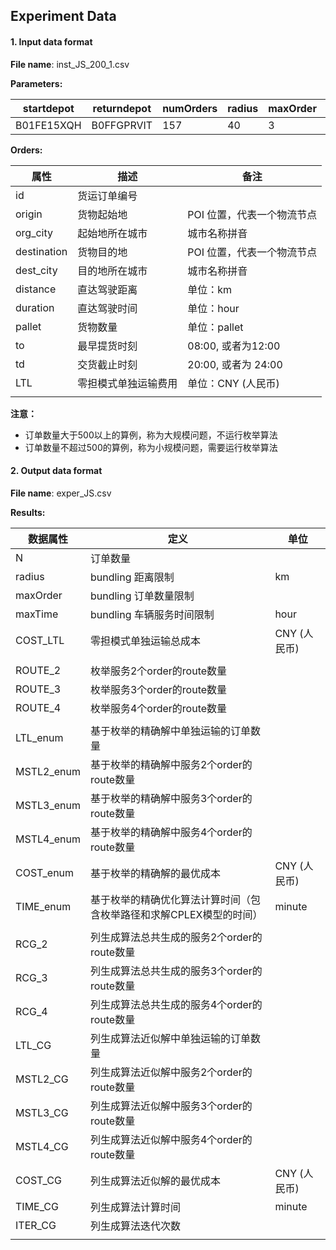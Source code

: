 ## Experiment Data

#### 1. Input data format

**File name**: inst_JS_200_1.csv

**Parameters:** 

| startdepot | returndepot | numOrders | radius | maxOrder | maxTime |
| ---------- | ----------- | --------- | ------ | -------- | ------- |
| B01FE15XQH | B0FFGPRVIT  | 157       | 40     | 3        | 12      |

**Orders:** 

| 属性        | 描述                 | 备注                       |
| ----------- | -------------------- | -------------------------- |
| id          | 货运订单编号         |                            |
| origin      | 货物起始地           | POI 位置，代表一个物流节点 |
| org_city    | 起始地所在城市       | 城市名称拼音               |
| destination | 货物目的地           | POI 位置，代表一个物流节点 |
| dest_city   | 目的地所在城市       | 城市名称拼音               |
| distance    | 直达驾驶距离         | 单位：km                   |
| duration    | 直达驾驶时间         | 单位：hour                 |
| pallet      | 货物数量             | 单位：pallet               |
| to          | 最早提货时刻         | 08:00, 或者为12:00         |
| td          | 交货截止时刻         | 20:00, 或者为 24:00        |
| LTL         | 零担模式单独运输费用 | 单位：CNY (人民币)         |
|             |                      |                            |

**注意：**

- 订单数量大于500以上的算例，称为大规模问题，不运行枚举算法
- 订单数量不超过500的算例，称为小规模问题，需要运行枚举算法

#### 2. Output data format

**File name**: exper_JS.csv

**Results:** 

| 数据属性   | 定义                                                         | 单位         |
| ---------- | ------------------------------------------------------------ | ------------ |
| N          | 订单数量                                                     |              |
| radius     | bundling 距离限制                                            | km           |
| maxOrder   | bundling 订单数量限制                                        |              |
| maxTime    | bundling 车辆服务时间限制                                    | hour         |
| COST_LTL   | 零担模式单独运输总成本                                       | CNY (人民币) |
|            |                                                              |              |
| ROUTE_2    | 枚举服务2个order的route数量                                  |              |
| ROUTE_3    | 枚举服务3个order的route数量                                  |              |
| ROUTE_4    | 枚举服务4个order的route数量                                  |              |
|            |                                                              |              |
| LTL_enum   | 基于枚举的精确解中单独运输的订单数量                         |              |
| MSTL2_enum | 基于枚举的精确解中服务2个order的route数量                    |              |
| MSTL3_enum | 基于枚举的精确解中服务3个order的route数量                    |              |
| MSTL4_enum | 基于枚举的精确解中服务4个order的route数量                    |              |
| COST_enum  | 基于枚举的精确解的最优成本                                   | CNY (人民币) |
| TIME_enum  | 基于枚举的精确优化算法计算时间（包含枚举路径和求解CPLEX模型的时间） | minute       |
|            |                                                              |              |
| RCG_2      | 列生成算法总共生成的服务2个order的route数量                  |              |
| RCG_3      | 列生成算法总共生成的服务3个order的route数量                  |              |
| RCG_4      | 列生成算法总共生成的服务4个order的route数量                  |              |
| LTL_CG     | 列生成算法近似解中单独运输的订单数量                         |              |
| MSTL2_CG   | 列生成算法近似解中服务2个order的route数量                    |              |
| MSTL3_CG   | 列生成算法近似解中服务3个order的route数量                    |              |
| MSTL4_CG   | 列生成算法近似解中服务4个order的route数量                    |              |
| COST_CG    | 列生成算法近似解的最优成本                                   | CNY (人民币) |
| TIME_CG    | 列生成算法计算时间                                           | minute       |
| ITER_CG    | 列生成算法迭代次数                                           |              |
|            |                                                              |              |























